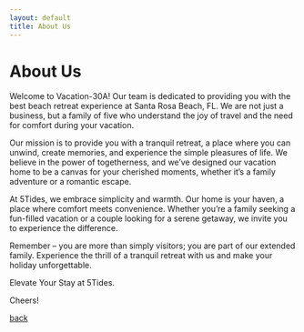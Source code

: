 ```yaml
---
layout: default
title: About Us
---
```


# About Us

Welcome to Vacation-30A! Our team is dedicated to providing you with the best beach retreat experience at Santa Rosa Beach, FL. We are not just a business, but a family of five who understand the joy of travel and the need for comfort during your vacation.

Our mission is to provide you with a tranquil retreat, a place where you can unwind, create memories, and experience the simple pleasures of life. We believe in the power of togetherness, and we’ve designed our vacation home to be a canvas for your cherished moments, whether it’s a family adventure or a romantic escape.

At 5Tides, we embrace simplicity and warmth. Our home is your haven, a place where comfort meets convenience. Whether you’re a family seeking a fun-filled vacation or a couple looking for a serene getaway, we invite you to experience the difference.

Remember – you are more than simply visitors; you are part of our extended family. Experience the thrill of a tranquil retreat with us and make your holiday unforgettable.

Elevate Your Stay at 5Tides.

Cheers!

[back](./)
